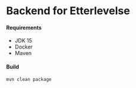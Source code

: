 # Backend for Etterlevelse

#### Requirements

 * JDK 15
 * Docker
 * Maven
  
#### Build 
`mvn clean package`
